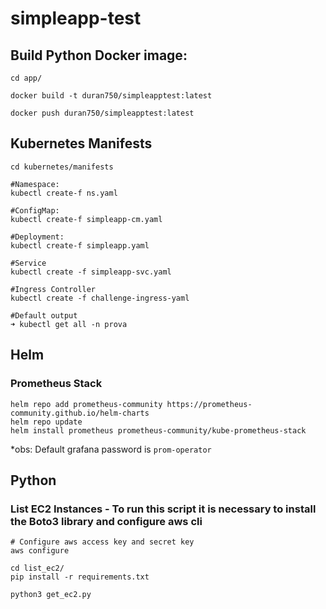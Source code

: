 # simpleapp-test

## Build Python Docker image:

```
cd app/

docker build -t duran750/simpleapptest:latest

docker push duran750/simpleapptest:latest
```

## Kubernetes Manifests 

```
cd kubernetes/manifests

#Namespace: 
kubectl create-f ns.yaml

#ConfigMap:
kubectl create-f simpleapp-cm.yaml

#Deployment: 
kubectl create-f simpleapp.yaml

#Service
kubectl create -f simpleapp-svc.yaml

#Ingress Controller
kubectl create -f challenge-ingress-yaml

#Default output 
➜ kubectl get all -n prova               

```

## Helm 

### Prometheus Stack

```
helm repo add prometheus-community https://prometheus-community.github.io/helm-charts
helm repo update
helm install prometheus prometheus-community/kube-prometheus-stack
```

*obs: Default grafana password is `prom-operator`

## Python

### List EC2 Instances - To run this script it is necessary to install the Boto3 library and configure aws cli

```
# Configure aws access key and secret key
aws configure

cd list_ec2/
pip install -r requirements.txt

python3 get_ec2.py
```